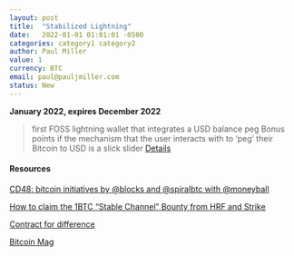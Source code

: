 ```yaml
---
layout: post
title:  "Stabilized Lightning"
date:   2022-01-01 01:01:01 -0500
categories: category1 category2
author: Paul Miller
value: 1
currency: BTC
email: paul@pauljmiller.com
status: New
---
```


**January 2022, expires December 2022**

> first FOSS lightning wallet that integrates a USD balance peg
> Bonus points if the mechanism that the user interacts with to ‘peg’ their Bitcoin to USD is a slick slider
[Details](https://hrf.org/strike-hrf-bounty)

#### Resources

[CD48: bitcoin initiatives by @blocks and @spiralbtc with @moneyball](https://citadeldispatch.com/cd48/)

[How to claim the 1BTC “Stable Channel” Bounty from HRF and Strike](https://suredbits.com/how-to-claim-the-1btc-stable-channel-bounty-from-hrf-and-strike/)

[Contract for difference](https://en.wikipedia.org/wiki/Contract_for_difference)

[Bitcoin Mag](https://bitcoinmagazine.com/business/hrf-strike-launch-lightning-bounty-in-bitcoin)

